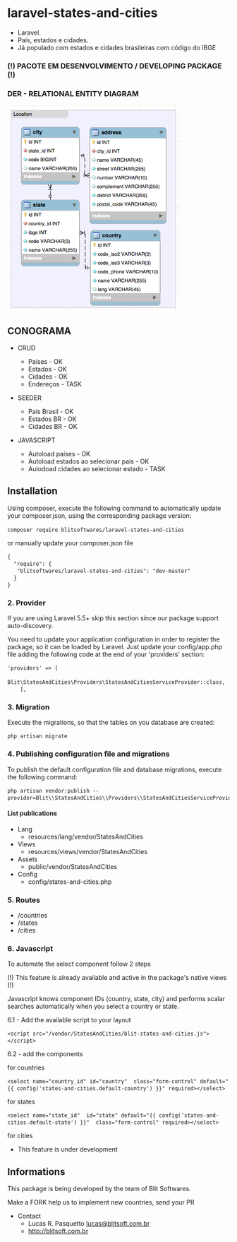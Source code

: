 # laravel-states-and-cities

- Laravel.
- País, estados e cidades. 
- Já populado com estados e cidades brasileiras com código do IBGE

### (!) PACOTE EM DESENVOLVIMENTO / DEVELOPING PACKAGE (!)

### DER - RELATIONAL ENTITY DIAGRAM
![Image of Blit Softwares](./assets/der.png)

## CONOGRAMA

- CRUD 
    - Paises - OK
    - Estados - OK
    - Cidades - OK
    - Endereços - TASK

- SEEDER 
    - País Brasil - OK
    - Estados BR - OK
    - Cidades BR - OK

- JAVASCRIPT 
    - Autoload países - OK
    - Autoload estados ao selecionar país - OK
    - Aulodoad cidades ao selecionar estado - TASK

## Installation
Using composer, execute the following command to automatically update your composer.json, using the corresponding package version:
 
 ```composer require blitsoftwares/laravel-states-and-cities```
 
 or manually update your composer.json file
 
 ```
 {
   "require": {
   	"blitsoftwares/laravel-states-and-cities": "dev-master"
   }
 } 
  ```
  
### 2. Provider
If you are using Laravel 5.5+ skip this section since our package support auto-discovery.

You need to update your application configuration in order to register the package, so it can be loaded by Laravel. Just update your config/app.php file adding the following code at the end of your 'providers' section:

```
'providers' => [
        Blit\StatesAndCities\Providers\StatesAndCitiesServiceProvider::class,
    ],
```
### 3. Migration
Execute the migrations, so that the tables on you database are created:
```
php artisan migrate 
```
### 4. Publishing configuration file and migrations
To publish the default configuration file and database migrations, execute the following command:

    php artisan vendor:publish --provider=Blit\\StatesAndCities\\Providers\\StatesAndCitiesServiceProvider
    
#### List publications
- Lang
	- resources/lang/vendor/StatesAndCities
- Views
	- resources/views/vendor/StatesAndCities
- Assets
	- public/vendor/StatesAndCities
- Config
	- config/states-and-cities.php
	
### 5. Routes
- /countries
- /states
- /cities

### 6. Javascript
To automate the select component follow 2 steps

(!) This feature is already available and active in the package's native views (!)

Javascript knows component IDs (country, state, city) and performs scalar searches automatically when you select a country or state.

6.1 - Add the available script to your layout
```
<script src="/vendor/StatesAndCities/blit-states-and-cities.js"></script>
```

6.2 - add the components

for countries
```
<select name="country_id" id="country"  class="form-control" default="{{ config('states-and-cities.default-country') }}" required></select>
```

for states
```
<select name="state_id"  id="state" default="{{ config('states-and-cities.default-state') }}"  class="form-control" required></select>
```

for cities
- This feature is under development

## Informations

This package is being developed by the team of Blit Softwares.

Make a FORK help us to implement new countries, send your PR

- Contact
    - Lucas R. Pasquetto <lucas@blitsoft.com.br>
    - http://blitsoft.com.br


